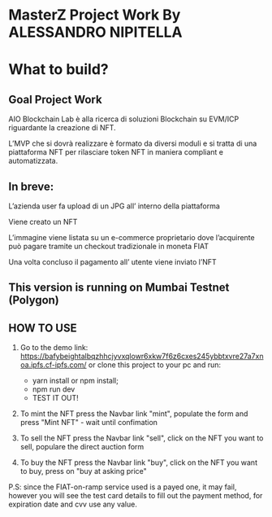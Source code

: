 # MasterZ Project Work By ALESSANDRO NIPITELLA

# What to build?

## Goal Project Work

AIO Blockchain Lab è alla ricerca di soluzioni Blockchain su EVM/ICP riguardante la creazione di NFT.

L’MVP che si dovrà realizzare è formato da diversi moduli e si tratta di una piattaforma NFT per rilasciare token NFT in maniera compliant e automatizzata.

## In breve:

L’azienda user fa upload di un JPG all’ interno della piattaforma

Viene creato un NFT

L’immagine viene listata su un e-commerce proprietario dove l’acquirente può pagare tramite un checkout tradizionale in moneta FIAT

Una volta concluso il pagamento all’ utente viene inviato l’NFT

## This version is running on Mumbai Testnet (Polygon)

## HOW TO USE

1. Go to the demo link: https://bafybeightalbqzhhcjyvxqlowr6xkw7f6z6cxes245ybbtxvre27a7xnoa.ipfs.cf-ipfs.com/
or clone this project to your pc and run:
    - yarn install or npm install;
    - npm run dev
    - TEST IT OUT!

2. To mint the NFT press the Navbar link "mint", populate the form and press "Mint NFT" - wait until confimation

3. To sell the NFT press the Navbar link "sell", click on the NFT you want to sell, populare the direct auction form

4. To buy the NFT press the Navbar link "buy", click on the NFT you want to buy, press on "buy at asking price"

P.S: since the FIAT-on-ramp service used is a payed one, it may fail, however you will see the test card details to fill out the payment method, for expiration date and cvv use any value.